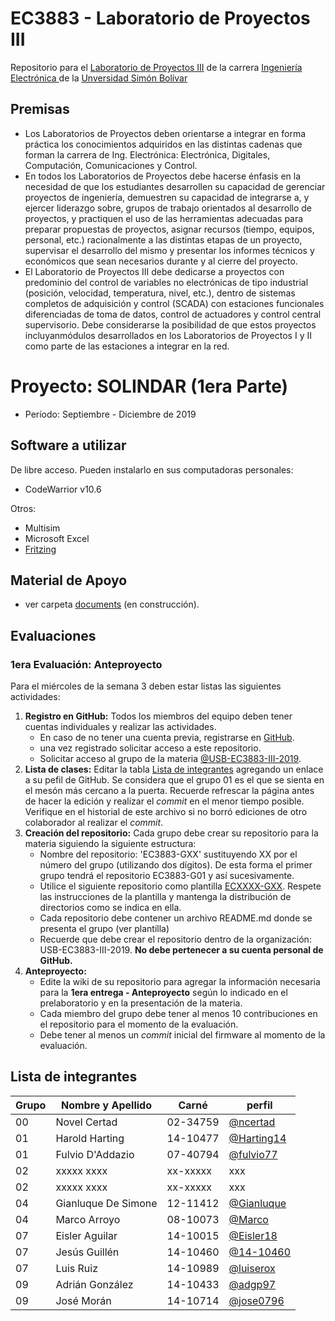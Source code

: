 # EC3883 - Laboratorio de Proyectos III
Repositorio para el [Laboratorio de Proyectos III](http://www.ec.usb.ve/pdf/ec3xxx/ec388X_2002.pdf) de la carrera [Ingeniería Electrónica ](https://www.ie.coord.usb.ve/) de la [Unversidad Simón Bolívar](https://www.usb.ve/)

## Premisas

* Los  Laboratorios  de  Proyectos  deben  orientarse  a  integrar  en  forma  práctica  los conocimientos   adquiridos   en   las   distintas   cadenas   que   forman   la   carrera   de   Ing. Electrónica: Electrónica, Digitales, Computación, Comunicaciones y Control. 
* En todos los Laboratorios de Proyectos debe hacerse énfasis en la necesidad de que los estudiantes desarrollen su capacidad de gerenciar proyectos de ingeniería, demuestren su capacidad  de  integrarse  a,  y  ejercer  liderazgo  sobre,  grupos  de  trabajo  orientados  al desarrollo de proyectos, y practiquen el uso de las herramientas adecuadas para preparar propuestas de proyectos, asignar recursos (tiempo, equipos, personal, etc.) racionalmente a  las  distintas  etapas  de  un  proyecto,  supervisar  el  desarrollo  del  mismo  y  presentar  los informes técnicos y económicos que sean necesarios durante y al cierre del proyecto. 
* El  Laboratorio de Proyectos III debe dedicarse a proyectos con predominio del control de variables no electrónicas de tipo industrial (posición, velocidad, temperatura, nivel, etc.), dentro   de   sistemas   completos   de   adquisición   y   control   (SCADA)   con   estaciones funcionales  diferenciadas  de  toma  de  datos,  control  de  actuadores  y  control  central supervisorio.  Debe  considerarse  la  posibilidad  de  que  estos  proyectos  incluyanmódulos desarrollados  en  los  Laboratorios  de  Proyectos  I  y  II  como  parte  de  las  estaciones  a integrar en la red. 

# Proyecto: SOLINDAR (1era Parte)

* Período: Septiembre - Diciembre de 2019

## Software a utilizar
De libre acceso. Pueden instalarlo en sus computadoras personales:
* CodeWarrior v10.6

Otros:
* Multisim
* Microsoft Excel
* [Fritzing](https://fritzing.org/home/)
## Material de Apoyo
* ver carpeta [documents]() (en construcción).

## Evaluaciones
### 1era Evaluación: Anteproyecto
Para el miércoles  de la semana 3 deben estar listas las siguientes actividades:
1. **Registro en GitHub:** Todos los miembros del equipo deben tener cuentas individuales y realizar las actividades.
   - En caso de no tener una cuenta previa, registrarse en [GitHub](https://github.com/).
   - una vez registrado solicitar acceso a este repositorio.
   - Solicitar acceso al grupo de la materia [@USB-EC3883-III-2019](https://github.com/USB-EC3883-III-2019).
1. **Lista de clases:** Editar la tabla [Lista de integrantes](#Lista-de-integrantes) agregando un enlace a su pefil de GitHub. Se considera que el grupo 01 es el que se sienta en el mesón más cercano a la puerta. Recuerde refrescar la página antes de hacer la edición y realizar el *commit* en el menor tiempo posible. Verifique en el historial de este archivo si no borró ediciones de otro colaborador al realizar el *commit*.
1. **Creación del repositorio:** Cada grupo debe crear su repositorio para la materia siguiendo la siguiente estructura: 
   * Nombre del repositorio: 'EC3883-GXX' sustituyendo XX por el número del grupo (utilizando dos dígitos). De esta forma el primer grupo tendrá el repositorio EC3883-G01 y así sucesivamente. 
   * Utilice el siguiente repositorio como plantilla [ECXXXX-GXX](https://github.com/ncertad/ECXXXX-GXX). Respete las instrucciones de la plantilla y mantenga la distribución de directorios como se indica en ella.
   * Cada repositorio debe contener un archivo README.md donde se presenta el grupo (ver plantilla)
   * Recuerde que debe crear el repositorio dentro de la organización: USB-EC3883-III-2019. **No debe pertenecer a su cuenta personal de GitHub.**
1. **Anteproyecto:** 
   * Edite la wiki de su repositorio para agregar la información necesaria para la **1era entrega - Anteproyecto** según lo indicado en el prelaboratorio y en la presentación de la materia.
   * Cada miembro del grupo debe tener al menos 10 contribuciones en el repositorio para el momento de la evaluación.
   * Debe tener al menos un _commit_ inicial del firmware al momento de la evaluación.
  
## Lista de integrantes 

 Grupo | Nombre y Apellido | Carné | perfil
------ | ----------------- | ----- | -------------
00 | Novel Certad | 02-34759 | [@ncertad](https://github.com/ncertad) 
01 | Harold Harting | 14-10477 | [@Harting14](https://github.com/Harting14)
01 | Fulvio D'Addazio | 07-40794 | [@fulvio77](https://github.com/fulvio77)
02 | xxxxx xxxx | xx-xxxxx | xxx
02 | xxxxx xxxx | xx-xxxxx | xxx
04 | Gianluque De Simone | 12-11412 | [@Gianluque](https://github.com/Gianluque)
04 | Marco Arroyo | 08-10073 | [@Marco](https://github.com/githubdemarco)
07 | Eisler Aguilar | 14-10015 | [@Eisler18](https://github.com/Eisler18)
07 | Jesús Guillén | 14-10460 | [@14-10460](https://github.com/14-10460)
07 | Luis Ruiz | 14-10989 | [@luiserox](https://github.com/luiserox)
09 | Adrián González | 14-10433 | [@adgp97](https://github.com/adgp97)
09 | José Morán | 14-10714 | [@jose0796](https://github.com/jose0796)
